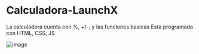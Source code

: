 # Calculadora-LaunchX

La calculadora cuenta con %, +/-, y las funciones basicas
Esta programada con HTML, CSS, JS


![image](https://user-images.githubusercontent.com/108440139/211229250-a6050236-43f9-465e-8915-42edb3e16b0a.png)

